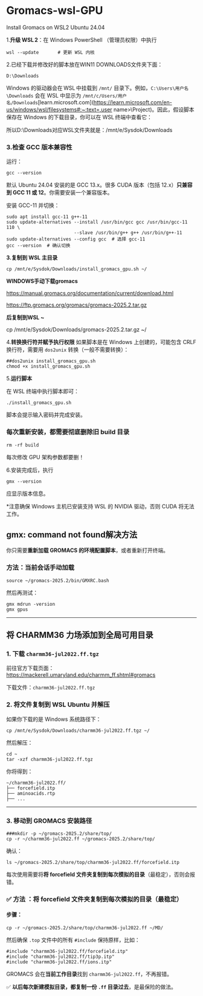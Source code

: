 # Gromacs-wsl-GPU
Install Gromacs on WSL2 Ubuntu 24.04

1.**升级 WSL 2**：在 Windows PowerShell （管理员权限）中执行

```
wsl --update       # 更新 WSL 内核
```



2.已经下载并修改好的脚本放在WIN11 DOWNLOADS文件夹下面：

```
D:\Downloads
```



Windows 的驱动器会在 WSL 中挂载到 `/mnt/` 目录下。例如，`C:\Users\用户名\Downloads` 会在 WSL 中显示为 `/mnt/c/Users/用户名/Downloads`[learn.microsoft.com](https://learn.microsoft.com/en-us/windows/wsl/filesystems#:~:text=,user name>\Project)。因此，假设脚本保存在 Windows 的下载目录，你可以在 WSL 终端中查看它：



所以D:\Downloads对应WSL文件夹就是：/mnt/e/Sysdok/Downloads



### 3.**检查 GCC 版本兼容性**

运行：

```
gcc --version
```

默认 Ubuntu 24.04 安装的是 GCC 13.x。很多 CUDA 版本（包括 12.x）**只兼容到 GCC 11 或 12**。你需要安装一个兼容版本。

安装 GCC-11 并切换：

```
sudo apt install gcc-11 g++-11
sudo update-alternatives --install /usr/bin/gcc gcc /usr/bin/gcc-11 110 \
                         --slave /usr/bin/g++ g++ /usr/bin/g++-11
sudo update-alternatives --config gcc  # 选择 gcc-11
gcc --version  # 确认切换
```



**3.复制到 WSL 主目录**

```
cp /mnt/e/Sysdok/Downloads/install_gromacs_gpu.sh ~/
```



**WINDOWS手动下载gromacs**

https://manual.gromacs.org/documentation/current/download.html

https://ftp.gromacs.org/gromacs/gromacs-2025.2.tar.gz



**后复制到WSL ~**

cp /mnt/e/Sysdok/Downloads/gromacs-2025.2.tar.gz ~/



4.**转换换行符并赋予执行权限**
 如果脚本是在 Windows 上创建的，可能包含 CRLF 换行符，需要用 `dos2unix` 转换（一般不需要转换）：

```
##dos2unix install_gromacs_gpu.sh
chmod +x install_gromacs_gpu.sh
```



5.**运行脚本**



 在 WSL 终端中执行脚本即可：

```
./install_gromacs_gpu.sh
```

脚本会提示输入密码并完成安装。



### 每次重新安装，**都需要彻底删除旧 build 目录**

```
rm -rf build
```

每次修改 GPU 架构参数都要删！



6.安装完成后，执行 

```
gmx --version
```

 应显示版本信息。



*注意确保 Windows 主机已安装支持 WSL 的 NVIDIA 驱动，否则 CUDA 将无法工作。



## gmx: command not found解决方法

你只需要**重新加载 GROMACS 的环境配置脚本**，或者重新打开终端。

### 方法：当前会话手动加载

```
source ~/gromacs-2025.2/bin/GMXRC.bash
```

然后再测试：

```
gmx mdrun -version
gmx gpus
```





---------------------------------------

## 将 CHARMM36 力场添加到全局可用目录

### 1. 下载 `charmm36-jul2022.ff.tgz`

前往官方下载页面：
https://mackerell.umaryland.edu/charmm_ff.shtml#gromacs



下载文件：`charmm36-jul2022.ff.tgz`

### 2. 将文件复制到 WSL Ubuntu 并解压

如果你下载的是 Windows 系统路径下：

```
cp /mnt/e/Sysdok/Downloads/charmm36-jul2022.ff.tgz ~/
```

然后解压：

```
cd ~
tar -xzf charmm36-jul2022.ff.tgz
```

你将得到：

```
~/charmm36-jul2022.ff/
├── forcefield.itp
├── aminoacids.rtp
├── ...
```

------

### 3. 移动到 GROMACS 安装路径

```
###mkdir -p ~/gromacs-2025.2/share/top/
cp -r ~/charmm36-jul2022.ff ~/gromacs-2025.2/share/top/
```

确认：

```
ls ~/gromacs-2025.2/share/top/charmm36-jul2022.ff/forcefield.itp
```



每次使用需要将**将 forcefield 文件夹复制到每次模拟的目录**（最稳定），否则会报错。

### ✅ 方法 ：**将 forcefield 文件夹复制到每次模拟的目录**（最稳定）

#### 步骤：

```
cp -r ~/gromacs-2025.2/share/top/charmm36-jul2022.ff ~/MD/
```

然后确保 `.top` 文件中的所有 `#include` 保持原样，比如：

```
#include "charmm36-jul2022.ff/forcefield.itp"
#include "charmm36-jul2022.ff/tip3p.itp"
#include "charmm36-jul2022.ff/ions.itp"
```

GROMACS 会在**当前工作目录**找到 `charmm36-jul2022.ff`，不再报错。

✅ **以后每次新建模拟目录，都复制一份 `.ff` 目录过去**，是最保险的做法。
